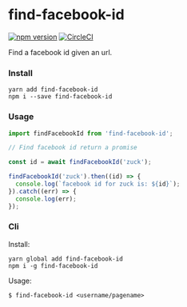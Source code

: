 # find-facebook-id

[![npm version](https://badge.fury.io/js/find-facebook-id.svg)](https://badge.fury.io/js/find-facebook-id)
[![CircleCI](https://circleci.com/gh/pradel/find-facebook-id.svg?style=svg)](https://circleci.com/gh/pradel/find-facebook-id)

Find a facebook id given an url.

### Install
```
yarn add find-facebook-id
npm i --save find-facebook-id
```

### Usage
```javascript
import findFacebookId from 'find-facebook-id';

// Find facebook id return a promise

const id = await findFacebookId('zuck');

findFacebookId('zuck').then((id) => {
  console.log(`facebook id for zuck is: ${id}`);
}).catch((err) => {
  console.log(err);
});
```

### Cli
Install:
```
yarn global add find-facebook-id
npm i -g find-facebook-id
```

Usage:
```
$ find-facebook-id <username/pagename>
```
